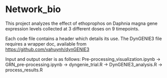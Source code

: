 # Network_bio

This project analyzes the effect of ethoprophos on Daphnia magna gene expression levels collected at 3 different doses on 9 timepoints.

Each code file contains a header which details its use.
The DynGENIE3 file requires a wrapper doc, available from https://github.com/vahuynh/dynGENIE3

Input and output order is as follows:
Pre-processing_visualization.ipynb -> GRN_pre-processing.ipynb -> dyngenie_trial.R -> DynGENIE3_analysis.R -> process_results.R